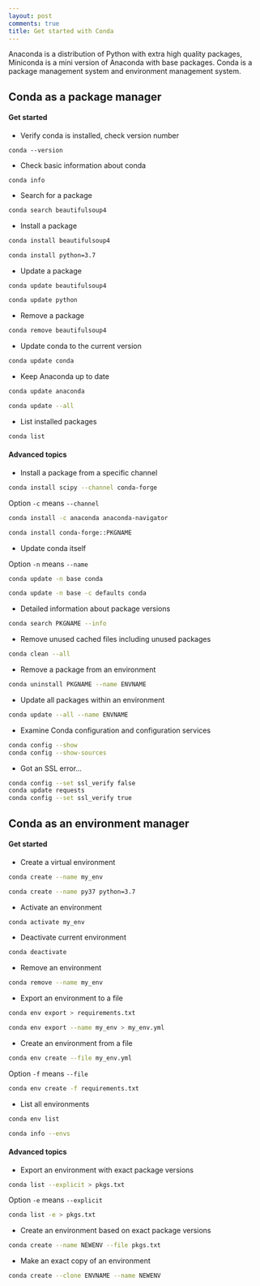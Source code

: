 ```yaml
---
layout: post
comments: true
title: Get started with Conda
---
```


Anaconda is a distribution of Python with extra high quality packages,
Miniconda is a mini version of Anaconda with base packages. 
Conda is a package management system and environment management system.

## Conda as a package manager

#### Get started 
* Verify conda is installed, check version number

```
conda --version
```

* Check basic information about conda
~~~
conda info
~~~


* Search for a package
```bash
conda search beautifulsoup4
```

* Install a package 
```bash
conda install beautifulsoup4
```
```bash
conda install python=3.7
```


* Update a package
```bash
conda update beautifulsoup4
```
```bash
conda update python
```

* Remove a package
```bash
conda remove beautifulsoup4
```

* Update conda to the current version
```bash
conda update conda
```

* Keep Anaconda up to date
```bash
conda update anaconda
```
```bash
conda update --all
```

* List installed packages
```bash
conda list
```

#### Advanced topics


* Install a package from a specific channel 

```bash
conda install scipy --channel conda-forge
```

Option `-c` means `--channel`
```bash
conda install -c anaconda anaconda-navigator
```
```bash 
conda install conda-forge::PKGNAME
```


* Update conda itself

Option `-n` means `--name`
```bash
conda update -n base conda
```
```bash
conda update -n base -c defaults conda
```

* Detailed information about package versions
```bash
conda search PKGNAME --info
```

* Remove unused cached files including unused packages
```bash
conda clean --all
```

* Remove a package from an environment
```bash
conda uninstall PKGNAME --name ENVNAME
```

* Update all packages within an environment
```bash
conda update --all --name ENVNAME
```

* Examine Conda configuration and configuration services
```bash
conda config --show
conda config --show-sources
```

* Got an SSL error...
```bash
conda config --set ssl_verify false
conda update requests
conda config --set ssl_verify true
```

## Conda as an environment manager

#### Get started

* Create a virtual environment
```bash
conda create --name my_env
```
```bash
conda create --name py37 python=3.7 
```

* Activate an environment
```bash
conda activate my_env
```


* Deactivate current environment
```bash
conda deactivate
```

* Remove an environment
```bash
conda remove --name my_env
```

* Export an environment to a file
```bash
conda env export > requirements.txt
```
```bash
conda env export --name my_env > my_env.yml
```


* Create an environment from a file
```bash
conda env create --file my_env.yml
```
Option `-f` means `--file`
```bash
conda env create -f requirements.txt
```

* List all environments

```bash
conda env list
```
```bash
conda info --envs
```
#### Advanced topics


* Export an environment with exact package versions
```bash
conda list --explicit > pkgs.txt
```
Option `-e` means `--explicit`
```bash
conda list -e > pkgs.txt
```

* Create an environment based on exact package versions
```bash
conda create --name NEWENV --file pkgs.txt
```

* Make an exact copy of an environment
```bash
conda create --clone ENVNAME --name NEWENV
```
